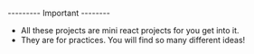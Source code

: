 --------- Important --------

- All these projects are mini react projects
for you get into it. 
- They are for practices. You will find so many different ideas!